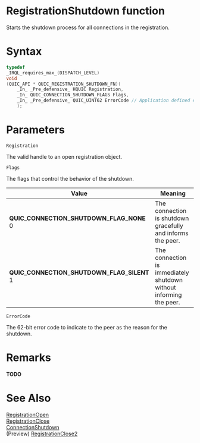 RegistrationShutdown function
======

Starts the shutdown process for all connections in the registration.

# Syntax

```C
typedef
_IRQL_requires_max_(DISPATCH_LEVEL)
void
(QUIC_API * QUIC_REGISTRATION_SHUTDOWN_FN)(
    _In_ _Pre_defensive_ HQUIC Registration,
    _In_ QUIC_CONNECTION_SHUTDOWN_FLAGS Flags,
    _In_ _Pre_defensive_ QUIC_UINT62 ErrorCode // Application defined error code
    );
```

# Parameters

`Registration`

The valid handle to an open registration object.

`Flags`

The flags that control the behavior of the shutdown.

Value | Meaning
--- | ---
**QUIC_CONNECTION_SHUTDOWN_FLAG_NONE**<br>0 | The connection is shutdown gracefully and informs the peer.
**QUIC_CONNECTION_SHUTDOWN_FLAG_SILENT**<br>1 | The connection is immediately shutdown without informing the peer.

`ErrorCode`

The 62-bit error code to indicate to the peer as the reason for the shutdown.

# Remarks

**TODO**

# See Also

[RegistrationOpen](RegistrationOpen.md)<br>
[RegistrationClose](RegistrationClose.md)<br>
[ConnectionShutdown](ConnectionShutdown.md)<br>
(Preview) [RegistrationClose2](RegistrationClose2.md)<br>
